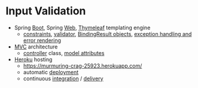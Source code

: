 # Input Validation
* Spring [Boot](https://docs.spring.io/spring-boot/docs/current/reference/htmlsingle/), Spring [Web](https://docs.spring.io/spring-framework/docs/current/reference/html/web.html#spring-web), [Thymeleaf](https://www.thymeleaf.org/doc/tutorials/3.0/usingthymeleaf.html) templating engine
    * [constraints](https://www.baeldung.com/javax-validation), [validator](https://www.baeldung.com/spring-valid-vs-validated), [BindingResult objects](https://docs.spring.io/spring-framework/docs/current/javadoc-api/org/springframework/validation/BindingResult.html), [exception handling and error rendering](https://spring.io/guides/gs/validating-form-input/)
* [MVC](https://docs.spring.io/spring-framework/docs/3.2.x/spring-framework-reference/html/mvc.html) architecture
    * [controller](https://www.baeldung.com/spring-controllers) class, [model attributes](https://www.baeldung.com/spring-mvc-and-the-modelattribute-annotation)
* [Heroku](https://www.heroku.com/) hosting
     * https://murmuring-crag-25923.herokuapp.com/
     * automatic [deployment](https://devcenter.heroku.com/articles/github-integration)
     * continuous [integration](https://devcenter.heroku.com/articles/heroku-ci) / [delivery](https://devcenter.heroku.com/categories/continuous-delivery) 